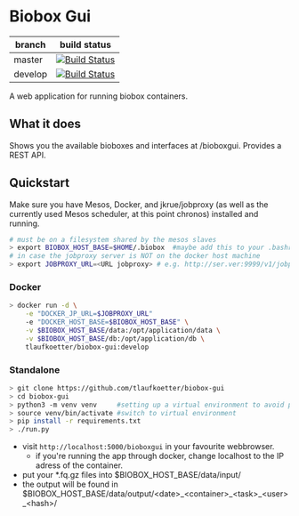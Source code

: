 # Biobox Gui

| branch  | build status |
| ------------- | ------------- |
| master  | [![Build Status](https://travis-ci.org/tlaufkoetter/biobox-gui.svg?branch=master)](https://travis-ci.org/tlaufkoetter/biobox-gui)  |
| develop  | [![Build Status](https://travis-ci.org/tlaufkoetter/biobox-gui.svg?branch=develop)](https://travis-ci.org/tlaufkoetter/biobox-gui)  |


A web application for running biobox containers.

## What it does

Shows you the available bioboxes and interfaces at /bioboxgui. Provides a REST API.

## Quickstart

Make sure you have Mesos, Docker, and jkrue/jobproxy (as well as the currently used Mesos scheduler, at this point chronos) installed and running.
```bash
# must be on a filesystem shared by the mesos slaves
> export BIOBOX_HOST_BASE=$HOME/.biobox  #maybe add this to your .bashrc, change to your liking
# in case the jobproxy server is NOT on the docker host machine
> export JOBPROXY_URL=<URL jobproxy> # e.g. http://ser.ver:9999/v1/jobproxy
```

### Docker
```bash
> docker run -d \
    -e "DOCKER_JP_URL=$JOBPROXY_URL"
    -e "DOCKER_HOST_BASE=$BIOBOX_HOST_BASE" \
    -v $BIOBOX_HOST_BASE/data:/opt/application/data \
    -v $BIOBOX_HOST_BASE/db:/opt/application/db \
    tlaufkoetter/biobox-gui:develop
```

### Standalone
```bash
> git clone https://github.com/tlaufkoetter/biobox-gui
> cd biobox-gui
> python3 -m venv venv     #setting up a virtual environment to avoid possible conflicts.
> source venv/bin/activate #switch to virtual environment
> pip install -r requirements.txt
> ./run.py
```

* visit ``http://localhost:5000/bioboxgui`` in your favourite webbrowser.
    * if you're running the app through docker, change localhost to the IP adress of the container.
* put your *.fq.gz files into $BIOBOX_HOST_BASE/data/input/
* the output will be found in $BIOBOX_HOST_BASE/data/output/\<date\>\_\<container\>\_\<task\>\_\<user\>\_\<hash\>/
